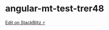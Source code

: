 # angular-mt-test-trer48

[Edit on StackBlitz ⚡️](https://stackblitz.com/edit/angular-mt-test-trer48)